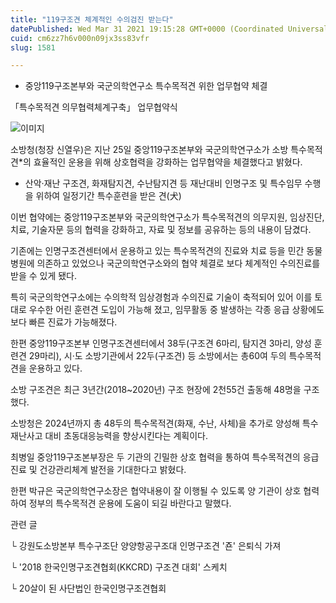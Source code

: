 ```yaml
---
title: "119구조견 체계적인 수의검진 받는다"
datePublished: Wed Mar 31 2021 19:15:28 GMT+0000 (Coordinated Universal Time)
cuid: cm6zz7h6v000n09jx3ss83vfr
slug: 1581

---
```



- 중앙119구조본부와 국군의학연구소 특수목적견 위한 업무협약 체결

「특수목적견 의무협력체계구축」 업무협약식

![이미지](https://cdn.hashnode.com/res/hashnode/image/upload/v1739247754433/79266ef7-dc55-4278-8c7b-b0977e154b86.png)

소방청(청장 신열우)은 지난 25일 중앙119구조본부와 국군의학연구소가 소방 특수목적견*의 효율적인 운용을 위해 상호협력을 강화하는 업무협약을 체결했다고 밝혔다.

* 산악·재난 구조견, 화재탐지견, 수난탐지견 등 재난대비 인명구조 및 특수임무 수행을 위하여 일정기간 특수훈련을 받은 견(犬)

이번 협약에는 중앙119구조본부와 국군의학연구소가 특수목적견의 의무지원, 임상진단, 치료, 기술자문 등의 협력을 강화하고, 자료 및 정보를 공유하는 등의 내용이 담겼다.

기존에는 인명구조견센터에서 운용하고 있는 특수목적견의 진료와 치료 등을 민간 동물병원에 의존하고 있었으나 국군의학연구소와의 협약 체결로 보다 체계적인 수의진료를 받을 수 있게 됐다.

특히 국군의학연구소에는 수의학적 임상경험과 수의진료 기술이 축적되어 있어 이를 토대로 우수한 어린 훈련견 도입이 가능해 졌고, 임무활동 중 발생하는 각종 응급 상황에도 보다 빠른 진료가 가능해졌다.

한편 중앙119구조본부 인명구조견센터에서 38두(구조견 6마리, 탐지견 3마리, 양성 훈련견 29마리), 시·도 소방기관에서 22두(구조견) 등 소방에서는 총60여 두의 특수목적견을 운용하고 있다.

소방 구조견은 최근 3년간(2018~2020년) 구조 현장에 2천55건 출동해 48명을 구조했다.

소방청은 2024년까지 총 48두의 특수목적견(화재, 수난, 사체)을 추가로 양성해 특수재난사고 대비 초동대응능력을 향상시킨다는 계획이다.

최병일 중앙119구조본부장은 두 기관의 긴밀한 상호 협력을 통하여 특수목적견의 응급진료 및 건강관리체계 발전을 기대한다고 밝혔다.

한편 박규은 국군의학연구소장은 협약내용이 잘 이행될 수 있도록 양 기관이 상호 협력하여 정부의 특수목적견 운용에 도움이 되길 바란다고 말했다.

관련 글

└ 강원도소방본부 특수구조단 양양항공구조대 인명구조견 '죤' 은퇴식 가져

└ '2018 한국인명구조견협회(KKCRD) 구조견 대회' 스케치

└ 20살이 된 사단법인 한국인명구조견협회